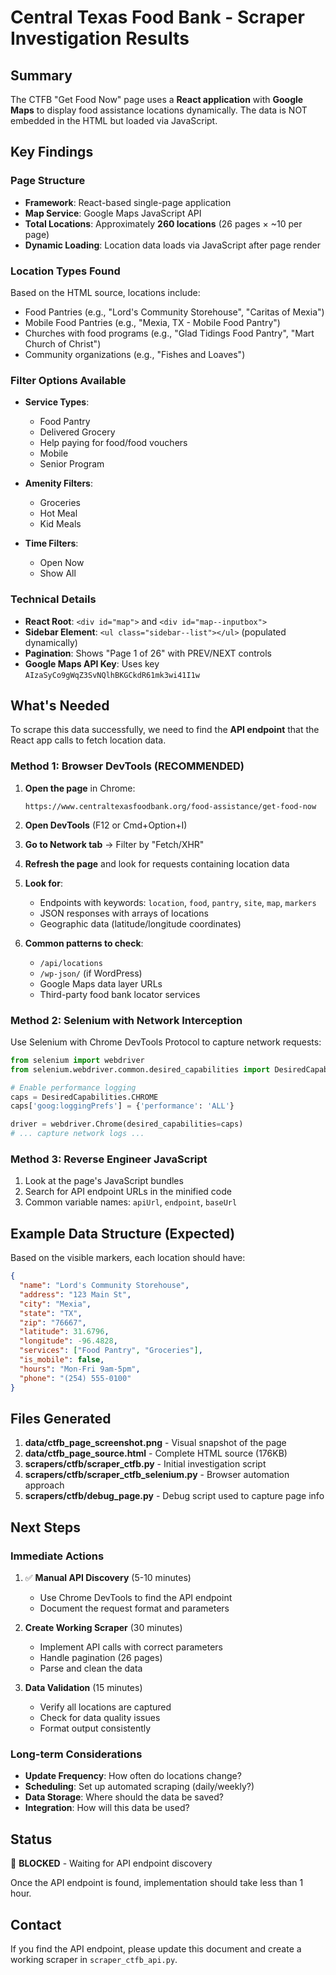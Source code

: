 # Central Texas Food Bank - Scraper Investigation Results

## Summary

The CTFB "Get Food Now" page uses a **React application** with **Google Maps** to display food assistance locations dynamically. The data is NOT embedded in the HTML but loaded via JavaScript.

## Key Findings

### Page Structure
- **Framework**: React-based single-page application
- **Map Service**: Google Maps JavaScript API
- **Total Locations**: Approximately **260 locations** (26 pages × ~10 per page)
- **Dynamic Loading**: Location data loads via JavaScript after page render

### Location Types Found
Based on the HTML source, locations include:
- Food Pantries (e.g., "Lord's Community Storehouse", "Caritas of Mexia")
- Mobile Food Pantries (e.g., "Mexia, TX - Mobile Food Pantry")
- Churches with food programs (e.g., "Glad Tidings Food Pantry", "Mart Church of Christ")
- Community organizations (e.g., "Fishes and Loaves")

### Filter Options Available
- **Service Types**:
  - Food Pantry
  - Delivered Grocery
  - Help paying for food/food vouchers
  - Mobile
  - Senior Program

- **Amenity Filters**:
  - Groceries
  - Hot Meal
  - Kid Meals

- **Time Filters**:
  - Open Now
  - Show All

### Technical Details
- **React Root**: `<div id="map">` and `<div id="map--inputbox">`
- **Sidebar Element**: `<ul class="sidebar--list"></ul>` (populated dynamically)
- **Pagination**: Shows "Page 1 of 26" with PREV/NEXT controls
- **Google Maps API Key**: Uses key `AIzaSyCo9gWqZ3SvNQlhBKGCkdR61mk3wi41I1w`

## What's Needed

To scrape this data successfully, we need to find the **API endpoint** that the React app calls to fetch location data.

### Method 1: Browser DevTools (RECOMMENDED)

1. **Open the page** in Chrome:
   ```
   https://www.centraltexasfoodbank.org/food-assistance/get-food-now
   ```

2. **Open DevTools** (F12 or Cmd+Option+I)

3. **Go to Network tab** → Filter by "Fetch/XHR"

4. **Refresh the page** and look for requests containing location data

5. **Look for**:
   - Endpoints with keywords: `location`, `food`, `pantry`, `site`, `map`, `markers`
   - JSON responses with arrays of locations
   - Geographic data (latitude/longitude coordinates)

6. **Common patterns to check**:
   - `/api/locations`
   - `/wp-json/` (if WordPress)
   - Google Maps data layer URLs
   - Third-party food bank locator services

### Method 2: Selenium with Network Interception

Use Selenium with Chrome DevTools Protocol to capture network requests:

```python
from selenium import webdriver
from selenium.webdriver.common.desired_capabilities import DesiredCapabilities

# Enable performance logging
caps = DesiredCapabilities.CHROME
caps['goog:loggingPrefs'] = {'performance': 'ALL'}

driver = webdriver.Chrome(desired_capabilities=caps)
# ... capture network logs ...
```

### Method 3: Reverse Engineer JavaScript

1. Look at the page's JavaScript bundles
2. Search for API endpoint URLs in the minified code
3. Common variable names: `apiUrl`, `endpoint`, `baseUrl`

## Example Data Structure (Expected)

Based on the visible markers, each location should have:

```json
{
  "name": "Lord's Community Storehouse",
  "address": "123 Main St",
  "city": "Mexia",
  "state": "TX",
  "zip": "76667",
  "latitude": 31.6796,
  "longitude": -96.4828,
  "services": ["Food Pantry", "Groceries"],
  "is_mobile": false,
  "hours": "Mon-Fri 9am-5pm",
  "phone": "(254) 555-0100"
}
```

## Files Generated

1. **data/ctfb_page_screenshot.png** - Visual snapshot of the page
2. **data/ctfb_page_source.html** - Complete HTML source (176KB)
3. **scrapers/ctfb/scraper_ctfb.py** - Initial investigation script
4. **scrapers/ctfb/scraper_ctfb_selenium.py** - Browser automation approach
5. **scrapers/ctfb/debug_page.py** - Debug script used to capture page info

## Next Steps

### Immediate Actions

1. ✅ **Manual API Discovery** (5-10 minutes)
   - Use Chrome DevTools to find the API endpoint
   - Document the request format and parameters

2. **Create Working Scraper** (30 minutes)
   - Implement API calls with correct parameters
   - Handle pagination (26 pages)
   - Parse and clean the data

3. **Data Validation** (15 minutes)
   - Verify all locations are captured
   - Check for data quality issues
   - Format output consistently

### Long-term Considerations

- **Update Frequency**: How often do locations change?
- **Scheduling**: Set up automated scraping (daily/weekly?)
- **Data Storage**: Where should the data be saved?
- **Integration**: How will this data be used?

## Status

🔴 **BLOCKED** - Waiting for API endpoint discovery

Once the API endpoint is found, implementation should take less than 1 hour.

## Contact

If you find the API endpoint, please update this document and create a working scraper in `scraper_ctfb_api.py`.
